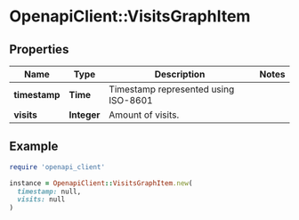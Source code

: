 # OpenapiClient::VisitsGraphItem

## Properties

| Name | Type | Description | Notes |
| ---- | ---- | ----------- | ----- |
| **timestamp** | **Time** | Timestamp represented using ISO-8601 |  |
| **visits** | **Integer** | Amount of visits. |  |

## Example

```ruby
require 'openapi_client'

instance = OpenapiClient::VisitsGraphItem.new(
  timestamp: null,
  visits: null
)
```

